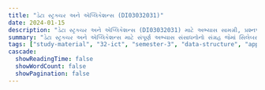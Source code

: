 ```yaml
---
title: "ડેટા સ્ટ્રક્ચર અને એપ્લિકેશન્સ (DI03032031)"
date: 2024-01-15
description: "ડેટા સ્ટ્રક્ચર અને એપ્લિકેશન્સ (DI03032031) માટે અભ્યાસ સામગ્રી, પ્રશ્નપત્રો અને ઉકેલો - ઇન્ફર્મેશન અને કમ્યુનિકેશન ટેકનોલોજી, સેમેસ્ટર 3"
summary: "ડેટા સ્ટ્રક્ચર અને એપ્લિકેશન્સ માટે સંપૂર્ણ અભ્યાસ સંસાધનોનો સંગ્રહ જેમાં સિલેબસ અને વિગતવાર કોર્સ સામગ્રીનો સમાવેશ થાય છે"
tags: ["study-material", "32-ict", "semester-3", "data-structure", "applications", "DI03032031"]
cascade:
  showReadingTime: false
  showWordCount: false
  showPagination: false
---
```

